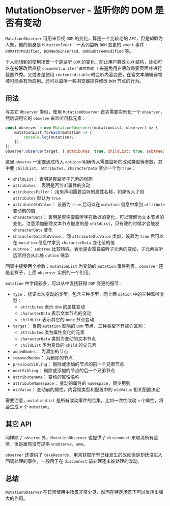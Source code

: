 # MutationObserver - 监听你的 DOM 是否有变动

`MutationObserver` 可用来监视 `DOM` 的变化，算是一个比较老的 `API`，但是却鲜为人知，他的前身是 `MutationEvent`：一系列监听 `DOM` 变更的 `event` 事件 - `DOMAttrModified`、`DOMNodeInserted`、`DOMSubtreeModified` 等。

个人能想到的使用场景一个是监听 `DOM` 的变化，防止用户篡改 `DOM` 结构，比如可以在被篡改后直接 `document.write('请勿篡改')` 来避免用户篡改重要页面并进行截图作秀。又或者是使用 `contenteditable` 时监听内容变更，在富文本编辑器领域可能会有所应用。还可以监听一些浏览器插件修改 `DOM` 节点的行为。

## 用法

与其它 `Observer` 类似，使用 `MutationObserver` 首先需要实例化一个 `observer`，然后调用它的 `observe` 来监听目标元素：

```js
const observer = new MutationObserver((mutationList, observer) => {
    mutationList.forEach(mutation => {
        console.log(mutation);
    });
});
observer.observe(target, { attributes: true, childList: true, subtree: true });
```

这里 `observe` 一定要通过传入 `options` 明确传入需要监听的改动类型等参数，其中要 `childList`、`attributes`、`characterData` 至少一个为 `true`：

-   `childList`： 表明是否监听子元素的增删
-   `attributes`： 表明是否监听属性的变动
-   `attributesFilter`： 用来声明需要监听的属性名称，如果传入了则 `attributes` 默认为 `true`
-   `attributeOldValue`： 设置为 `true` 后可以在 `mutation` 信息中拿到 `attribute` 变动前的值
-   `characterData`： 表明是否需要监听字符数据的变化，可以理解为文本节点的变化，注意添加删除文本节点触发的是 `childList`，只有改的时候才会触发 `characterData` 变化
-   `characterDataOldValue`： 同 `attributeOldValue` 类似，设置为 `true` 后可以在 `mutation` 信息中拿到 `characterData` 变化前的值
-   `subtree`： `subtree` 比较特殊，表示是否需要监听子元素的变动，子元素监听选项将会从此处 `option` 继承

回调中接受两个参数：`mutationList` 为变动的 `mutation` 事件列表，`observer` 还是老样子，上面 `observer` 实例的一个引用。

`mutation` 中字段较多，可以从中直接获得 `DOM` 变更的细节：

-   `type`： 标识本次变动的类型，包含三种类型，同上面 `option` 中的三种监听类型：
    -   `attributes` 表示 `dom` 的属性变动
    -   `characterData` 表示文本节点的变动
    -   `childList` 表示其它的 `node` 节点变动
-   `target`： 当前 `mutation` 影响的 `DOM` 节点，三种类型下有些许区别：
    -   `attributes` 类为属性变化的元素
    -   `characterData` 类则为变动的文本节点
    -   `childList` 类为变动的 `child` 的父元素
-   `addedNodes`： 为添加的节点
-   `removedNodes`： 为删除的节点
-   `previousSibling`： 删除或添加的节点的前一个兄弟节点
-   `nextSibling`： 删除或添加的节点的后一个兄弟节点
-   `attributeName`： 变动的属性名称
-   `attributeNamespace`： 变动的属性的 `namespace`，很少用到
-   `oldValue`： 变动前的属性，内容视类型和配置中的 `oldValue` 相关配置决定

需要注意，`mutationList` 是所有改动事件的合集，比如一次性改动 `n` 个属性，将会生成 `n` 个 `mutation`。

## 其它 API

同样除了 `observe` 外，`MutationObserver` 也提供了 `disconnect` 来取消所有监听，但是居然没有提供 `unobserve`，`emm`。

`observer` 还提供了 `takeRecords`，用来获取所有已经发生的改动但是却还没进入回调处理的事件，一般用于在 `disconnect` 前处理还未被处理的改动。

## 总结

`MutationObserver` 在日常使用中场景非常少见，然而在特定场景下可以发挥出强大的作用。
